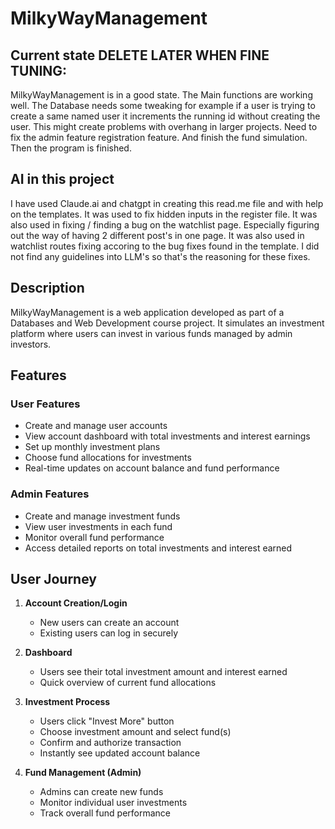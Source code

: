 # MilkyWayManagement

## Current state DELETE LATER WHEN FINE TUNING:
MilkyWayManagement is in a good state. The Main functions are working well. The Database needs some tweaking for example if a user is trying to create a same named user it increments the running id without creating the user. This might create problems with overhang in larger projects. Need to fix the admin feature registration feature. And finish the fund simulation. Then the program is finished.


## AI in this project
I have used Claude.ai and chatgpt in creating this read.me file and with help on the templates. It was used to fix hidden inputs in the register file. It was also used in fixing / finding a bug on the watchlist page. Especially figuring out the way of having 2 different post's in one page. It was also used in watchlist routes fixing accoring to the bug fixes found in the template. I did not find any guidelines into LLM's so that's the reasoning for these fixes.

## Description

MilkyWayManagement is a web application developed as part of a Databases and Web Development course project. It simulates an investment platform where users can invest in various funds managed by admin investors.

## Features

### User Features
- Create and manage user accounts
- View account dashboard with total investments and interest earnings
- Set up monthly investment plans
- Choose fund allocations for investments
- Real-time updates on account balance and fund performance

### Admin Features
- Create and manage investment funds
- View user investments in each fund
- Monitor overall fund performance
- Access detailed reports on total investments and interest earned

## User Journey

1. **Account Creation/Login**
   - New users can create an account
   - Existing users can log in securely

2. **Dashboard**
   - Users see their total investment amount and interest earned
   - Quick overview of current fund allocations

3. **Investment Process**
   - Users click "Invest More" button
   - Choose investment amount and select fund(s)
   - Confirm and authorize transaction
   - Instantly see updated account balance

4. **Fund Management (Admin)**
   - Admins can create new funds
   - Monitor individual user investments
   - Track overall fund performance


